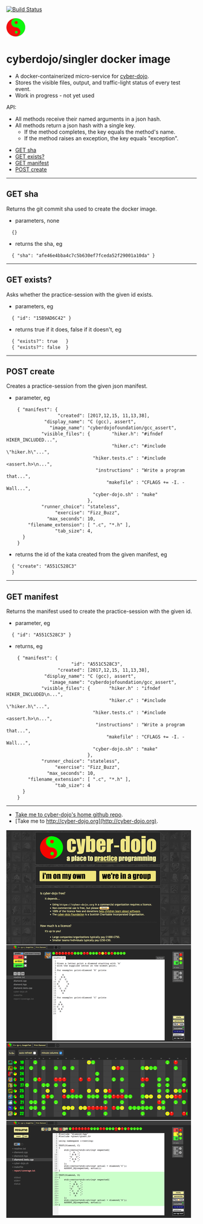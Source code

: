 
[![Build Status](https://travis-ci.org/cyber-dojo/singler.svg?branch=master)](https://travis-ci.org/cyber-dojo/singler)

<img src="https://raw.githubusercontent.com/cyber-dojo/nginx/master/images/home_page_logo.png"
alt="cyber-dojo yin/yang logo" width="50px" height="50px"/>

# cyberdojo/singler docker image

- A docker-containerized micro-service for [cyber-dojo](http://cyber-dojo.org).
- Stores the visible files, output, and traffic-light status of every test event.
- Work in progress - not yet used

API:
  * All methods receive their named arguments in a json hash.
  * All methods return a json hash with a single key.
    * If the method completes, the key equals the method's name.
    * If the method raises an exception, the key equals "exception".

- [GET sha](#get-sha)
- [GET exists?](#get-exists)
- [GET manifest](#get-manifest)
- [POST create](#post-create)

- - - -

## GET sha
Returns the git commit sha used to create the docker image.
- parameters, none
```
  {}
```
- returns the sha, eg
```
  { "sha": "afe46e4bba4c7c5b630ef7fceda52f29001a10da" }
```

- - - -

## GET exists?
Asks whether the practice-session with the given id exists.
- parameters, eg
```
  { "id": "15B9AD6C42" }
```
- returns true if it does, false if it doesn't, eg
```
  { "exists?": true   }
  { "exists?": false  }
```

- - - -

## POST create
Creates a practice-session from the given json manifest.
- parameter, eg
```
    { "manifest": {
                   "created": [2017,12,15, 11,13,38],
              "display_name": "C (gcc), assert",
                "image_name": "cyberdojofoundation/gcc_assert",
             "visible_files": {        "hiker.h": "#ifndef HIKER_INCLUDED...",
                                       "hiker.c": "#include \"hiker.h\"...",
                                "hiker.tests.c" : "#include <assert.h>\n...",
                                 "instructions" : "Write a program that...",
                                     "makefile" : "CFLAGS += -I. -Wall...",
                                "cyber-dojo.sh" : "make"
                              },
             "runner_choice": "stateless",
                  "exercise": "Fizz_Buzz",
               "max_seconds": 10,
        "filename_extension": [ ".c", "*.h" ],
                  "tab_size": 4,
      }
    }
```
- returns the id of the kata created from the given manifest, eg
```
  { "create": "A551C528C3"
  }
```

- - - -

## GET manifest
Returns the manifest used to create the practice-session with the given id.
- parameter, eg
```
  { "id": "A551C528C3" }
```
- returns, eg
```
    { "manifest": {
                        "id": "A551C528C3",
                   "created": [2017,12,15, 11,13,38],
              "display_name": "C (gcc), assert",
                "image_name": "cyberdojofoundation/gcc_assert",
             "visible_files": {       "hiker.h" : "ifndef HIKER_INCLUDED\n...",
                                      "hiker.c" : "#include \"hiker.h\"...",
                                "hiker.tests.c" : "#include <assert.h>\n...",
                                 "instructions" : "Write a program that...",
                                     "makefile" : "CFLAGS += -I. -Wall...",
                                "cyber-dojo.sh" : "make"
                              },
             "runner_choice": "stateless",
                  "exercise": "Fizz_Buzz",
               "max_seconds": 10,
        "filename_extension": [ ".c", "*.h" ],
                  "tab_size": 4
      }
    }
```

- - - -

* [Take me to cyber-dojo's home github repo](https://github.com/cyber-dojo/cyber-dojo).
* [Take me to http://cyber-dojo.org](http://cyber-dojo.org).

![cyber-dojo.org home page](https://github.com/cyber-dojo/cyber-dojo/blob/master/shared/home_page_snapshot.png)

